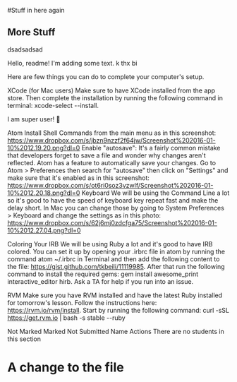 #Stuff in here again

## More Stuff

dsadsadsad

Hello, readme! I'm adding some text. k thx bi

Here are few things you can do to complete your computer's setup.

XCode (for Mac users)
Make sure to have XCode installed from the app store. Then complete the installation by running the following command in terminal: xcode-select --install.


I am super user! 💪

Atom
Install Shell Commands from the main menu as in this screenshot: https://www.dropbox.com/s/jbzn9nzzf2f64jw/Screenshot%202016-01-10%2012.19.20.png?dl=0
Enable "autosave": It's a fairly common mistake that developers forget to save a file and wonder why changes aren't reflected. Atom has a feature to automatically save your changes. Go to Atom > Preferences then search for "autosave" then click on "Settings" and make sure that it's enabled as in this screenshot: https://www.dropbox.com/s/ot6ri0soz3vzwlf/Screenshot%202016-01-10%2012.20.18.png?dl=0
Keyboard
We will be using the Command Line a lot so it's good to have the speed of keyboard key repeat fast and make the delay short. In Mac you can change those by going to System Preferences > Keyboard and change the settings as in this photo: https://www.dropbox.com/s/62j6mj0zdcfga75/Screenshot%202016-01-10%2012.27.04.png?dl=0

Coloring Your IRB
We will be using Ruby a lot and it's good to have IRB colored. You can set it up by opening your .irbrc file in atom by running the command atom ~/.irbrc in Terminal and then add the following content to the file: https://gist.github.com/tkbeili/11119985. After that run the following command to install the required gems: gem install awesome_print interactive_editor hirb. Ask a TA for help if you run into an issue.

RVM
Make sure you have RVM installed and have the latest Ruby installed for tomorrow's lesson. Follow the instructions here: https://rvm.io/rvm/install. Start by running the following command: curl -sSL https://get.rvm.io | bash -s stable --ruby

Not Marked
Marked
Not Submitted
Name	Actions
There are no students in this section


# A change to the file

